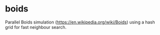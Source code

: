# boids
Parallel Boids simulation (https://en.wikipedia.org/wiki/Boids) using a hash
grid for fast neighbour search.
